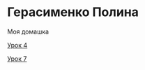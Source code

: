 # Герасименко Полина
Моя домашка

[Урок 4](https://ssmulkyyy.github.io/lesson_7/ "Html-книжка")

[Урок 7](https://ssmulkyyy.github.io/lesson_7/ "Верстка первого макета")

